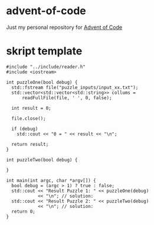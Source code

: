 # advent-of-code
Just my personal repository for [Advent of Code](https://adventofcode.com/)

# skript template
```
#include "../include/reader.h"
#include <iostream>

int puzzleOne(bool debug) {
  std::fstream file("puzzle_inputs/input_xx.txt");
  std::vector<std::vector<std::string>> collums =
      readFullFile(file, ' ', 0, false);

  int result = 0;

  file.close();

  if (debug)
    std::cout << "0 = " << result << "\n";

  return result;
}

int puzzleTwo(bool debug) {
  
}

int main(int argc, char *argv[]) {
  bool debug = (argc > 1) ? true : false;
  std::cout << "Result Puzzle 1: " << puzzleOne(debug)
            << "\n"; // solution:
  std::cout << "Result Puzzle 2: " << puzzleTwo(debug)
            << "\n"; // solution:
  return 0;
}
```
